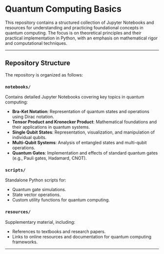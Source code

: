 # Quantum Computing Basics

This repository contains a structured collection of Jupyter Notebooks and resources for understanding and practicing foundational concepts in quantum computing. The focus is on theoretical principles and their practical implementation in Python, with an emphasis on mathematical rigor and computational techniques.

---

## Repository Structure

The repository is organized as follows:

### `notebooks/`
Contains detailed Jupyter Notebooks covering key topics in quantum computing:
- **Bra-Ket Notation**: Representation of quantum states and operations using Dirac notation.
- **Tensor Product and Kronecker Product**: Mathematical foundations and their applications in quantum systems.
- **Single Qubit States**: Representation, visualization, and manipulation of individual qubits.
- **Multi-Qubit Systems**: Analysis of entangled states and multi-qubit operations.
- **Quantum Gates**: Implementation and effects of standard quantum gates (e.g., Pauli gates, Hadamard, CNOT).

### `scripts/`
Standalone Python scripts for:
- Quantum gate simulations.
- State vector operations.
- Custom utility functions for quantum computing.

### `resources/`
Supplementary material, including:
- References to textbooks and research papers.
- Links to online resources and documentation for quantum computing frameworks.

---
